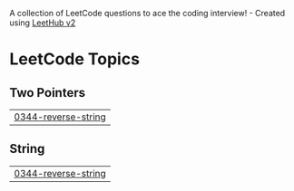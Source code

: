 A collection of LeetCode questions to ace the coding interview! - Created using [LeetHub v2](https://github.com/arunbhardwaj/LeetHub-2.0)
<!---LeetCode Topics Start-->
# LeetCode Topics
## Two Pointers
|  |
| ------- |
| [0344-reverse-string](https://github.com/mseeam99/LeetCode-Problem-Solving/tree/master/0344-reverse-string) |
## String
|  |
| ------- |
| [0344-reverse-string](https://github.com/mseeam99/LeetCode-Problem-Solving/tree/master/0344-reverse-string) |
<!---LeetCode Topics End-->